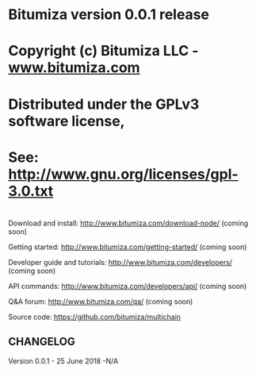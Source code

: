 #
# Bitumiza version 0.0.1 release
#
# Copyright (c) Bitumiza LLC - www.bitumiza.com
#
# Distributed under the GPLv3 software license,
# See: http://www.gnu.org/licenses/gpl-3.0.txt
#

Download and install:
http://www.bitumiza.com/download-node/ (coming soon)

Getting started:
http://www.bitumiza.com/getting-started/ (coming soon)

Developer guide and tutorials:
http://www.bitumiza.com/developers/ (coming soon)

API commands:
http://www.bitumiza.com/developers/api/ (coming soon)

Q&A forum:
http://www.bitumiza.com/qa/ (coming soon)

Source code:
https://github.com/bitumiza/multichain


CHANGELOG
---------

Version 0.0.1 - 25 June 2018
-N/A
